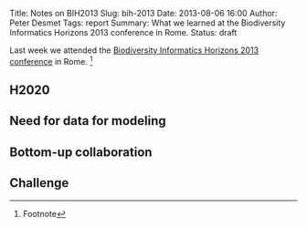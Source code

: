 Title: Notes on BIH2013
Slug: bih-2013
Date: 2013-08-06 16:00
Author: Peter Desmet
Tags: report
Summary: What we learned at the Biodiversity Informatics Horizons 2013 conference in Rome.
Status: draft

Last week we attended the [Biodiversity Informatics Horizons 2013 conference](http://conference.lifewatch.unisalento.it/index.php/EBIC/BIH2013/) in Rome. [^1]

[^1]: Footnote

## H2020

## Need for data for modeling



## Bottom-up collaboration

## Challenge

